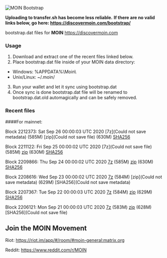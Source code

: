 ![MOIN Bootstrap](https://i.imgur.com/KjM1jMp.jpg)

**Uploading to transfer.sh has become less reliable.**
**If there are no valid links below, go here: https://discovermoin.com/bootstrap/**

bootstrap.dat files for **MOIN** https://discovermoin.com

### Usage

1. Download and extract one of the recent files linked below.
2. Place bootstrap.dat file inside of your MOIN data directory:
 - Windows: %APPDATA%\Moin\
 - Unix/Linux: ~/.moin/
3. Run your wallet and let it sync using bootstrap.dat
4. Once sync is done bootstrap.dat file will be renamed to bootstrap.dat.old automagically and can be safely removed.


### Recent files

####For mainnet:

Block 2212373: Sat Sep 26 00:00:03 UTC 2020 [7z](Could not save metadata) (585M) [zip](Could not save file) (630M) [SHA256]()

Block 2211122: Fri Sep 25 00:00:02 UTC 2020 [7z](Could not save file) (585M) [zip]() (630M) [SHA256]()

Block 2209866: Thu Sep 24 00:00:02 UTC 2020 [7z]() (585M) [zip]() (630M) [SHA256]()

Block 2208616: Wed Sep 23 00:00:02 UTC 2020 [7z]() (584M) [zip](Could not save metadata) (629M) [SHA256](Could not save metadata)

Block 2207367: Tue Sep 22 00:00:03 UTC 2020 [7z]() (584M) [zip]() (629M) [SHA256]()

Block 2206121: Mon Sep 21 00:00:03 UTC 2020 [7z]() (583M) [zip]() (628M) [SHA256](Could not save file)

## Join the MOIN Movement

Riot: https://riot.im/app/#/room/#moin-general:matrix.org

Reddit: https://www.reddit.com/r/MOIN
